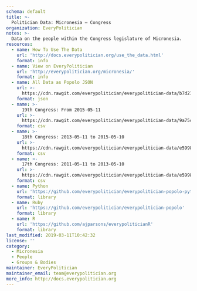 ```yaml
---
schema: default
title: >-
  Politician Data: Micronesia — Congress
organization: EveryPolitician
notes: >-
  Data on the people within the Congress legislature of Micronesia.
resources:
  - name: How To Use The Data
    url: 'http://docs.everypolitician.org/use_the_data.html'
    format: info
  - name: View on EveryPolitician
    url: 'http://everypolitician.org/micronesia/'
    format: info
  - name: All Data as Popolo JSON
    url: >-
      https://cdn.rawgit.com/everypolitician/everypolitician-data/b7d215f46066173cab0dd9318b2165963f2255be/data/Micronesia/Congress/ep-popolo-v1.0.json
    format: json
  - name: >-
      19th Congress: From 2015-05-11
    url: >-
      https://cdn.rawgit.com/everypolitician/everypolitician-data/9a75c94fb3f01a45e5616242dec9743ba96f137f/data/Micronesia/Congress/term-19.csv
    format: csv
  - name: >-
      18th Congress: 2013-05-11 to 2015-05-10
    url: >-
      https://cdn.rawgit.com/everypolitician/everypolitician-data/e59980d4bb9af60eff2b4e282b7666190b66c04f/data/Micronesia/Congress/term-18.csv
    format: csv
  - name: >-
      17th Congress: 2011-05-11 to 2013-05-10
    url: >-
      https://cdn.rawgit.com/everypolitician/everypolitician-data/e59980d4bb9af60eff2b4e282b7666190b66c04f/data/Micronesia/Congress/term-17.csv
    format: csv
  - name: Python
    url: 'https://github.com/everypolitician/everypolitician-popolo-python'
    format: library
  - name: Ruby
    url: 'https://github.com/everypolitician/everypolitician-popolo'
    format: library
  - name: R
    url: 'https://github.com/ajparsons/everypoliticianR'
    format: library
last_modified: 2019-03-11T10:42:32
license: ''
category:
  - Micronesia
  - People
  - Groups & Bodies
maintainer: EveryPolitician
maintainer_email: team@everypolitician.org
more_info: http://docs.everypolitician.org
---
```

